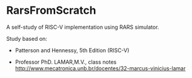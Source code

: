 # RarsFromScratch
A self-study of RISC-V implementation using RARS simulator.

Study based on:

- Patterson and Hennessy,     5th Edition (RISC-V)

- Professor PhD. LAMAR,M.V.,  class notes <http://www.mecatronica.unb.br/docentes/32-marcus-vinicius-lamar>

